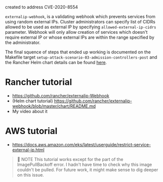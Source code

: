created to address CVE-2020-8554

`externalip-webhook`, is a validating webhook which prevents services from using random external IPs. Cluster administrators can specify list of CIDRs allowed to be used as external IP by specifying `allowed-external-ip-cidrs` parameter. Webhook will only allow creation of services which doesn't require external IP or whose external IPs are within the range specified by the administrator.

The final squence of steps that ended up working is documented on the Makefile target `setup-attack-scenario-03-admission-controllers-post` and the Rancher Helm chart details can be found [here](https://github.com/rancher/externalip-webhook/blob/master/chart/README.md).

# Rancher tutorial

* https://github.com/rancher/externalip-Webhook
* (Helm chart tutorial) https://github.com/rancher/externalip-webhook/blob/master/chart/README.md
* My video about it

# AWS tutorial

* https://docs.aws.amazon.com/eks/latest/userguide/restrict-service-external-ip.html

> :memo: NOTE
> This tutorial works except for the part of the ImagePullBackoff error. I hadn't have time to check why this image couldn't be pulled. For future work, it might make sense to dig deeper on this issue.
